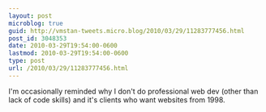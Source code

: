 ```yaml
---
layout: post
microblog: true
guid: http://vmstan-tweets.micro.blog/2010/03/29/11283777456.html
post_id: 3048353
date: 2010-03-29T19:54:00-0600
lastmod: 2010-03-29T19:54:00-0600
type: post
url: /2010/03/29/11283777456.html
---
```

I'm occasionally reminded why I don't do professional web dev (other than lack of code skills) and it's clients who want websites from 1998.
